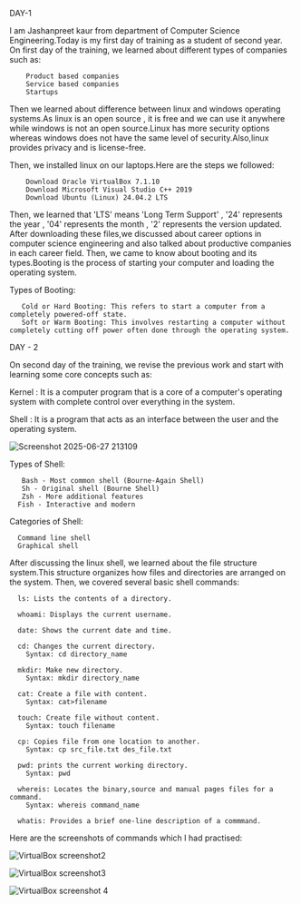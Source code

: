 DAY-1

I am Jashanpreet kaur from department of Computer Science Engineering.Today is my first day of training as a student of second year. On first day of the training, we learned about different types of companies such as:
        
        Product based companies
        Service based companies
        Startups

Then we learned about difference between linux and windows operating systems.As linux is an open source , it is free and we can use it anywhere while windows is not an open source.Linux has more security options whereas windows does not have the same level of security.Also,linux provides privacy and is license-free.

Then, we installed linux on our laptops.Here are the steps we followed:
 
        Download Oracle VirtualBox 7.1.10    
        Download Microsoft Visual Studio C++ 2019
        Download Ubuntu (Linux) 24.04.2 LTS

Then, we learned that 'LTS' means 'Long Term Support' , '24' represents the year , '04' represents the month , '2' represents the version updated.
After downloading these files,we discussed about career options in computer science engineering and also talked about productive companies in each career field.
Then, we came to know about booting and its types.Booting is the process of starting your computer and loading the operating system.

Types of Booting:
      
       Cold or Hard Booting: This refers to start a computer from a completely powered-off state.
       Soft or Warm Booting: This involves restarting a computer without completely cutting off power often done through the operating system.


DAY - 2 

On second day of the training, we revise the previous work and start with learning some core concepts such as:

Kernel : It is a computer program that is a core of a computer's operating system with complete control over everything in the system.

Shell : It is a program that acts as an interface between the user and the operating system.


![Screenshot 2025-06-27 213109](https://github.com/user-attachments/assets/6557021f-f302-4be3-bda3-8d2b1b9ad069)


Types of Shell:

       Bash - Most common shell (Bourne-Again Shell)
       Sh - Original shell (Bourne Shell)
       Zsh - More additional features
      Fish - Interactive and modern

Categories of Shell:

      Command line shell
      Graphical shell

After discussing the linux shell, we learned about the file structure system.This structure organizes how files and directories are arranged on the system.
Then, we covered several basic shell commands:

      ls: Lists the contents of a directory.

      whoami: Displays the current username.

      date: Shows the current date and time.

      cd: Changes the current directory.
        Syntax: cd directory_name

      mkdir: Make new directory.
        Syntax: mkdir directory_name

      cat: Create a file with content.
        Syntax: cat>filename

      touch: Create file without content.
        Syntax: touch filename

      cp: Copies file from one location to another.
        Syntax: cp src_file.txt des_file.txt

      pwd: prints the current working directory.
        Syntax: pwd

      whereis: Locates the binary,source and manual pages files for a command.
        Syntax: whereis command_name

      whatis: Provides a brief one-line description of a commmand.  

Here are the screenshots of commands which I had practised:

![VirtualBox screenshot2](https://github.com/user-attachments/assets/79d2b312-7ddf-47c5-a922-a9b9cfc07086)

![VirtualBox screenshot3](https://github.com/user-attachments/assets/0f5e6e56-d307-466b-be5b-fee04f283295)

![VirtualBox screenshot 4](https://github.com/user-attachments/assets/48357a71-3891-4d31-bf73-8b7021b9759e)








